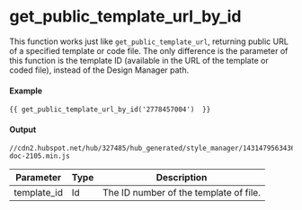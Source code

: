 # get_public_template_url_by_id
This function works just like `get_public_template_url`, returning public URL of a specified template or code file. The only difference is the parameter of this function is the template ID (available in the URL of the template or coded file), instead of the Design Manager path.

#### Example
```jinja2
{{ get_public_template_url_by_id('2778457004')  }} 
```

#### Output
```jinja2
//cdn2.hubspot.net/hub/327485/hub_generated/style_manager/1431479563436/custom/page/Designers_2015/designer-doc-2105.min.js
```

| Parameter | Type | Description | 
|  ------  |  ------  |  ------  | 
| template_id | Id | The ID number of the template of file. | 

